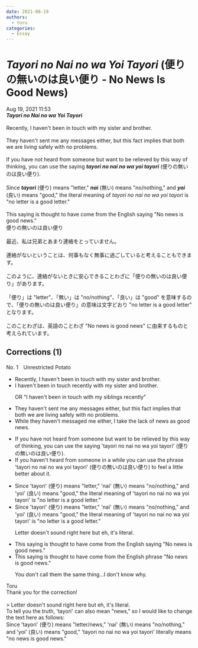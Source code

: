 ```yaml
---
date: 2021-08-19
authors:
  - toru
categories:
  - Essay
---
```


<h1 id="subject_show"><strong><em>Tayori no Nai no wa Yoi Tayori</strong></em> (便りの無いのは良い便り - No News Is Good News)</h1>
<div class="date">Aug 19, 2021 11:53</div>
<div id="post"><div id="body_show_ori">
<strong><em>Tayori no Nai no wa Yoi Tayori</strong></em><br/><br/>Recently, I haven't been in touch with my sister and brother.<br/><br/>They haven't sent me any messages either, but this fact implies that both we are living safely with no problems.<br/><br/>If you have not heard from someone but want to be relieved by this way of thinking,  you can use the saying <strong><em>tayori no nai no wa yoi tayori</em></strong> (便りの無いのは良い便り).<br/><br/>Since <strong><em>tayori</em></strong> (便り) means "letter," <strong><em>nai</em></strong> (無い) means "no/nothing," and <strong><em>yoi</em></strong> (良い) means "good," the literal meaning of <em>tayori no nai no wa yoi tayori</em> is "no letter is a good letter."<br/><br/>This saying is thought to have come from the English saying "No news is good news."
</div></div>

<!-- more -->

<div id="post_ja"><div id="body_show_mo">
便りの無いのは良い便り<br/><br/>最近、私は兄弟とあまり連絡をとっていません。<br/><br/>連絡がないということは、何事もなく無事に過ごしていると考えることもできます。<br/><br/>このように、連絡がないときに安心できることわざに「便りの無いのは良い便り」があります。<br/><br/>「便り」は "letter"、「無い」は "no/nothing"、「良い」は "good" を意味するので、「便りの無いのは良い便り」の意味は文字どおり "no letter is a good letter" となります。<br/><br/>このことわざは、英語のことわざ "No news is good news" に由来するものと考えられています。
</div></div>

## Corrections (1)
<div id="block"><div class="first_name"> No. 1　<span class="just_name">Unrestricted Potato</span></div><div id="block2">
<ul class="correction_field">
<li class="incorrect">Recently, I haven't been in touch with my sister and brother.</li>
<li class="corrected correct">
I haven't been in touch recently with my sister and brother.
<p class="correction_comment">OR "I haven't been in touch with my siblings recently"</p>
</li>
</ul>
<ul class="correction_field">
<li class="incorrect">They haven't sent me any messages either, but this fact implies that both we are living safely with no problems.</li>
<li class="corrected correct">
While they haven't messaged me either, I take the lack of news as good news. 
</li>
</ul>
<ul class="correction_field">
<li class="incorrect">If you have not heard from someone but want to be relieved by this way of thinking,  you can use the saying 'tayori no nai no wa yoi tayori' (便りの無いのは良い便り).</li>
<li class="corrected correct">
If you haven't heard from someone in a while you can use the phrase 'tayori no nai no wa yoi tayori' (便りの無いのは良い便り) to feel a little better about it.
</li>
</ul>
<ul class="correction_field">
<li class="incorrect">Since 'tayori' (便り) means "letter," 'nai' (無い) means "no/nothing," and 'yoi' (良い) means "good," the literal meaning of 'tayori no nai no wa yoi tayori' is "no letter is a good letter."</li>
<li class="corrected correct">
Since 'tayori' (便り) means "letter," 'nai' (無い) means "no/nothing," and 'yoi' (良い) means "good," the literal meaning of 'tayori no nai no wa yoi tayori' is "no letter is a good letter."
<p class="correction_comment">Letter doesn't sound right here but eh, it's literal.</p>
</li>
</ul>
<ul class="correction_field">
<li class="incorrect">This saying is thought to have come from the English saying "No news is good news."</li>
<li class="corrected correct">
This saying is thought to have come from the English phrase "No news is good news."
<p class="correction_comment">You don't call them the same thing...I don't know why.</p>
</li>
</ul>
</div><div class="name"><span class="just_name">Toru</span><br>
Thank you for the correction!<br/><br/>&gt; Letter doesn't sound right here but eh, it's literal.<br/>To tell you the truth, 'tayori' can also mean "news," so I would like to change the text here as follows:<br/>Since 'tayori' (便り) means "letter/news," 'nai' (無い) means "no/nothing," and 'yoi' (良い) means "good," 'tayori no nai no wa yoi tayori' literally means "no news is good news."
</div>
</div>
